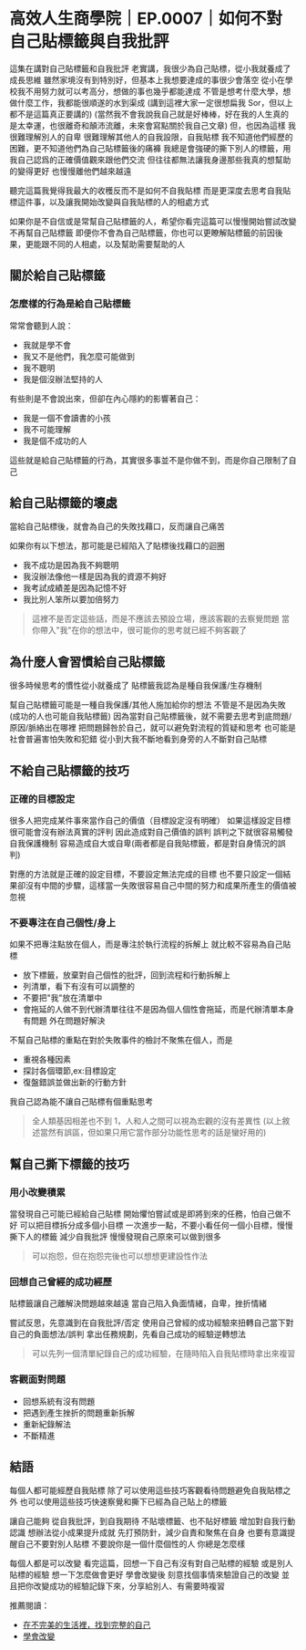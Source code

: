 # 高效人生商學院｜EP.0007｜如何不對自己貼標籤與自我批評

這集在講對自己貼標籤和自我批評
老實講，我很少為自己貼標，從小我就養成了成長思維
雖然家境沒有到特別好，但基本上我想要達成的事很少會落空
從小在學校我不用努力就可以考高分，想做的事也幾乎都能達成
不管是想考什麼大學，想做什麼工作，我都能很順遂的水到渠成
(講到這裡大家一定很想扁我 Sor，但以上都不是這篇真正要講的)
(當然我不會我說我自己就是好棒棒，好在我的人生真的是太幸運，也很離奇和顛沛流離，未來會寫點關於我自己文章)
但，也因為這樣
我很難理解別人的自卑
很難理解其他人的自我設限，自我貼標
我不知道他們經歷的困難，更不知道他們為自己貼標籤後的痛褲
我總是會強硬的撕下別人的標籤，用我自己認爲的正確價值觀來跟他們交流
但往往都無法讓我身邊那些我真的想幫助的變得更好
也慢慢離他們越來越遠

聽完這篇我覺得我最大的收穫反而不是如何不自我貼標
而是更深度去思考自我貼標這件事，以及讓我開始改變與自我貼標的人的相處方式

如果你是不自信或是常幫自己貼標籤的人，希望你看完這篇可以慢慢開始嘗試改變不再幫自己貼標籤
即便你不會為自己貼標籤，你也可以更瞭解貼標籤的前因後果，更能跟不同的人相處，以及幫助需要幫助的人

## 關於給自己貼標籤

### 怎麼樣的行為是給自己貼標籤
常常會聽到人說：
- 我就是學不會
- 我又不是他們，我怎麼可能做到
- 我不聰明
- 我是個沒辦法堅持的人

有些則是不會說出來，但卻在內心隱約的影響著自己：
- 我是一個不會讀書的小孩
- 我不可能理解
- 我是個不成功的人

這些就是給自己貼標籤的行為，其實很多事並不是你做不到，而是你自己限制了自己

## 給自己貼標籤的壞處
當給自己貼標後，就會為自己的失敗找藉口，反而讓自己痛苦

如果你有以下想法，那可能是已經陷入了貼標後找藉口的迴圈
- 我不成功是因為我不夠聰明
- 我沒辦法像他一樣是因為我的資源不夠好
- 我考試成績差是因為記憶不好
- 我比別人笨所以要加倍努力

> 這裡不是否定這些話，而是不應該去預設立場，應該客觀的去察覺問題
> 當你帶入"我"在你的想法中，很可能你的思考就已經不夠客觀了

## 為什麼人會習慣給自己貼標籤
很多時候思考的慣性從小就養成了
貼標籤我認為是種自我保護/生存機制

幫自己貼標籤可能是一種自我保護/其他人施加給你的想法
不管是不是因為失敗(成功的人也可能自我貼標籤)
因為當對自己貼標籤後，就不需要去思考到底問題/原因/脈絡出在哪裡
把問題歸咎於自己，就可以避免對流程的質疑和思考
也可能是社會普遍害怕失敗和犯錯
從小到大我不斷地看到身旁的人不斷對自己貼標

## 不給自己貼標籤的技巧

### 正確的目標設定
很多人把完成某件事來當作自己的價值（目標設定沒有明確）
如果這樣設定目標很可能會沒有辦法真實的評判
因此造成對自己價值的誤判
誤判之下就很容易觸發自我保護機制
容易造成自大或自卑(兩者都是自我貼標籤，都是對自身情況的誤判)

對應的方法就是正確的設定目標，不要設定無法完成的目標
也不要只設定一個結果卻沒有中間的步驟，這樣當一失敗很容易自己中間的努力和成果所產生的價值被忽視

### 不要專注在自己個性/身上
如果不把專注點放在個人，而是專注於執行流程的拆解上
就比較不容易為自己貼標
- 放下標籤，放棄對自己個性的批評，回到流程和行動拆解上
- 列清單，看下有沒有可以調整的
- 不要把"我"放在清單中
- 會拖延的人做不到代辦清單往往不是因為個人個性會拖延，而是代辦清單本身有問題
外在問題好解決

不幫自己貼標的重點在對於失敗事件的檢討不聚焦在個人，而是
- 重視各種因素
- 探討各個環節,ex:目標設定
- 復盤錯誤並做出新的行動方針

我自己認為能不讓自己貼標有個重點思考
> 全人類基因相差也不到 1，人和人之間可以視為宏觀的沒有差異性
(以上敘述當然有誤區，但如果只用它當作部分功能性思考的話是蠻好用的)

## 幫自己撕下標籤的技巧

### 用小改變積累
當發現自己可能已經給自己貼標
開始懼怕嘗試或是即將到來的任務，怕自己做不好
可以把目標拆分成多個小目標
一次進步一點，不要小看任何一個小目標，慢慢撕下人的標籤
減少自我批評
慢慢發現自己原來可以做到很多

> 可以抱怨，但在抱怨完後也可以想想更建設性作法

### 回想自己曾經的成功經歷
貼標籤讓自己離解決問題越來越遠
當自己陷入負面情緒，自卑，挫折情緒

嘗試反思，先意識到在自我批評/否定
使用自己曾經的成功經驗來扭轉自己當下對自己的負面想法/誤判
拿出任務規劃，先看自己成功的經驗逆轉想法

> 可以先列一個清單紀錄自己的成功經驗，在隨時陷入自我貼標時拿出來複習

### 客觀面對問題
- 回想系統有沒有問題
- 把遇到產生挫折的問題重新拆解
- 重新紀錄解法
- 不斷精進


## 結語
每個人都可能經歷自我貼標
除了可以使用這些技巧客觀看待問題避免自我貼標之外
也可以使用這些技巧快速察覺和撕下已經為自己貼上的標籤

讓自己能夠
從自我批評，到自我期待
不貼壞標籤、也不貼好標籤
增加對自我行動認識
想辦法從小成果提升成就
先打預防針，減少自責和聚焦在自身
也要有意識提醒自己不要對別人貼標
不要說你是一個什麼個性的人
你總是怎麼樣

每個人都是可以改變
看完這篇，回想一下自己有沒有對自己貼標的經驗
或是別人貼標的經驗
想一下怎麼做會更好
學會改變後
刻意找個事情來驗證自己的改變
並且把你改變成功的經驗記錄下來，分享給別人、有需要時複習

推薦閱讀：
- [在不完美的生活裡，找到完整的自己](https://www.books.com.tw/products/0010873519)
- [學會改變](https://www.books.com.tw/products/0010829351)
